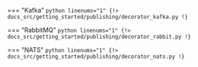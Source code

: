 === "Kafka"
    ```python linenums="1"
    {!> docs_src/getting_started/publishing/decorator_kafka.py !}
    ```

=== "RabbitMQ"
    ```python linenums="1"
    {!> docs_src/getting_started/publishing/decorator_rabbit.py !}
    ```

=== "NATS"
    ```python linenums="1"
    {!> docs_src/getting_started/publishing/decorator_nats.py !}
    ```